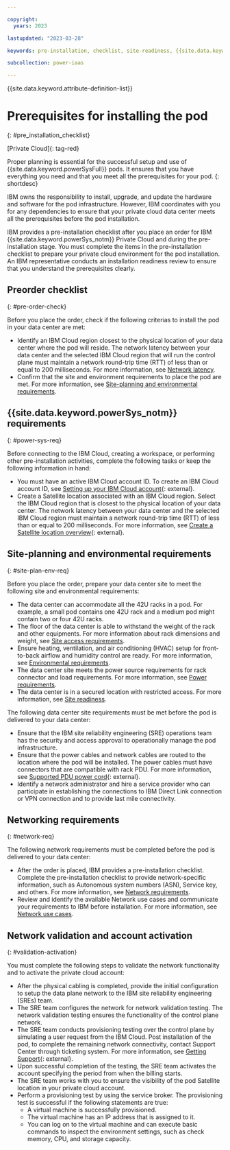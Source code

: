 ```yaml
---

copyright:
  years: 2023

lastupdated: "2023-03-28"

keywords: pre-installation, checklist, site-readiness, {{site.data.keyword.powerSys_notm}} as a service, private cloud

subcollection: power-iaas

---
```


{{site.data.keyword.attribute-definition-list}}

# Prerequisites for installing the pod
{: #pre_installation_checklist}

[Private Cloud]{: tag-red}

Proper planning is essential for the successful setup and use of {{site.data.keyword.powerSysFull}} pods. It ensures that you have everything you need and that you meet all the prerequisites for your pod.
{: shortdesc}

IBM owns the responsibility to install, upgrade, and update the hardware and software for the pod infrastructure. However, IBM coordinates with you for any dependencies to ensure that your private cloud data center meets all the prerequisites before the pod installation.

IBM provides a pre-installation checklist after you place an order for IBM {{site.data.keyword.powerSys_notm}} Private Cloud and during the pre-installation stage. You must complete the items in the pre-installation checklist to prepare your private cloud environment for the pod installation. An IBM representative conducts an installation readiness review to ensure that you understand the prerequisites clearly.

## Preorder checklist
{: #pre-order-check}

Before you place the order, check if the following criterias to install the pod in your data center are met:
*  Identify an IBM Cloud region closest to the physical location of your data center where the pod will reside. The network latency between your data center and the selected IBM Cloud region that will run the control plane must maintain a network round-trip time (RTT) of less than or equal to 200 milliseconds. For more information, see [Network latency](/docs/allowlist/power-iaas?topic=power-iaas-network_latency_main).
*  Confirm that the site and environment requirements to place the pod are met. For more information, see [Site-planning and environmental requirements](/docs/allowlist/power-iaas?topic=power-iaas-pre_installation_checklist#site-plan-env-req).

## {{site.data.keyword.powerSys_notm}} requirements
{: #power-sys-req}

Before connecting to the IBM Cloud, creating a workspace, or performing other pre-installation activities, complete the following tasks or keep the following information in hand:
*  You must have an active IBM Cloud account ID. To create an IBM Cloud account ID, see [Setting up your IBM Cloud account](https://cloud.ibm.com/docs/account?topic=account-account-getting-started){: external}.
*  Create a Satellite location associated with an IBM Cloud region. Select the IBM Cloud region that is closest to the physical location of your data center. The network latency between your data center and the selected IBM Cloud region must maintain a network round-trip time (RTT) of less than or equal to 200 milliseconds. For more information, see [Create a Satellite location overview](https://cloud.ibm.com/docs/satellite?topic=satellite-locations){: external}.

## Site-planning and environmental requirements
{: #site-plan-env-req}

Before you place the order, prepare your data center site to meet the following site and environmental requirements:
*  The data center can accommodate all the 42U racks in a pod. For example, a small pod contains one 42U rack and a medium pod might contain two or four 42U racks.
*  The floor of the data center is able to withstand the weight of the rack and other equipments. For more information about rack dimensions and weight, see [Site access requirements](/docs/allowlist/power-iaas?topic=power-iaas-site-access-requirements).
*  Ensure heating, ventilation, and air conditioning (HVAC) setup for front-to-back airflow and humidity control are ready. For more information, see [Environmental requirements](/docs/allowlist/power-iaas?topic=power-iaas-environmental-requirements).
*  The data center site meets the power source requirements for rack connector and load requirements. For more information, see [Power requirements](/docs/allowlist/power-iaas?topic=power-iaas-power-requirements).
*  The data center is in a secured location with restricted access. For more information, see [Site readiness](/docs/allowlist/power-iaas?topic=power-iaas-site-readiness).

The following data center site requirements must be met before the pod is delivered to your data center:
*  Ensure that the IBM site reliability engineering (SRE) operations team has the security and access approval to operationally manage the pod infrastructure.
*  Ensure that the power cables and network cables are routed to the location where the pod will be installed. The power cables must have connectors that are compatible with rack PDU. For more information, see [Supported PDU power cord](https://www.ibm.com/docs/en/power9/0009-ESS?topic=pr-supported-pdu-power-cords){: external}.
*  Identify a network administrator and hire a service provider who can participate in establishing the connections to IBM Direct Link connection or VPN connection and to provide last mile connectivity.

## Networking requirements
{: #network-req}

The following network requirements must be completed before the pod is delivered to your data center:
*  After the order is placed, IBM provides a pre-installation checklist. Complete the pre-installation checklist to provide network-specific information, such as Autonomous system numbers (ASN), Service key, and others. For more information, see [Network requirements](/docs/allowlist/power-iaas?topic=power-iaas-network-requirements).
*  Review and identify the available Network use cases and communicate your requirements to IBM before installation. For more information, see [Network use cases](/docs/allowlist/power-iaas?topic=power-iaas-network_use_cases).

## Network validation and account activation
{: #validation-activation}

You must complete the following steps to validate the network functionality and to activate the private cloud account:

* After the physical cabling is completed, provide the initial configuration to setup the data plane network to the IBM site reliability engineering (SREs) team.
* The SRE team configures the network for network validation testing.
    The network validation testing ensures the functionality of the control plane network.
* The SRE team conducts provisioning testing over the control plane by simulating a user request from the IBM Cloud.
    Post installation of the pod, to complete the remaining network connectivity, contact Support Center through ticketing system. For more information, see [Getting Support](https://cloud.ibm.com/docs/get-support?topic=get-support-using-avatar&interface=ui){: external}.
* Upon successful completion of the testing, the SRE team activates the account specifying the period from when the billing starts.
* The SRE team works with you to ensure the visibility of the pod Satellite location in your private cloud account.
* Perform a provisioning test by using the service broker. The provisioning test is successful if the following statements are true:
    * A virtual machine is successfully provisioned.
    * The virtual machine has an IP address that is assigned to it.
    * You can log on to the virtual machine and can execute basic commands to inspect the environment settings, such as check memory, CPU, and storage capacity.
